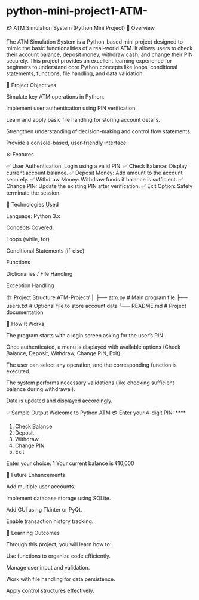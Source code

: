 # python-mini-project1-ATM-
💳 ATM Simulation System (Python Mini Project)
📘 Overview

The ATM Simulation System is a Python-based mini project designed to mimic the basic functionalities of a real-world ATM. It allows users to check their account balance, deposit money, withdraw cash, and change their PIN securely. This project provides an excellent learning experience for beginners to understand core Python concepts like loops, conditional statements, functions, file handling, and data validation.

🧠 Project Objectives

Simulate key ATM operations in Python.

Implement user authentication using PIN verification.

Learn and apply basic file handling for storing account details.

Strengthen understanding of decision-making and control flow statements.

Provide a console-based, user-friendly interface.

⚙️ Features

✅ User Authentication: Login using a valid PIN.
✅ Check Balance: Display current account balance.
✅ Deposit Money: Add amount to the account securely.
✅ Withdraw Money: Withdraw funds if balance is sufficient.
✅ Change PIN: Update the existing PIN after verification.
✅ Exit Option: Safely terminate the session.

🧩 Technologies Used

Language: Python 3.x

Concepts Covered:

Loops (while, for)

Conditional Statements (if-else)

Functions

Dictionaries / File Handling

Exception Handling

🏗️ Project Structure
ATM-Project/
│
├── atm.py                # Main program file
├── users.txt             # Optional file to store account data
└── README.md             # Project documentation

🚀 How It Works

The program starts with a login screen asking for the user’s PIN.

Once authenticated, a menu is displayed with available options (Check Balance, Deposit, Withdraw, Change PIN, Exit).

The user can select any operation, and the corresponding function is executed.

The system performs necessary validations (like checking sufficient balance during withdrawal).

Data is updated and displayed accordingly.

💡 Sample Output
Welcome to Python ATM 💳
Enter your 4-digit PIN: ****

1. Check Balance
2. Deposit
3. Withdraw
4. Change PIN
5. Exit

Enter your choice: 1
Your current balance is ₹10,000

🔐 Future Enhancements

Add multiple user accounts.

Implement database storage using SQLite.

Add GUI using Tkinter or PyQt.

Enable transaction history tracking.

🎯 Learning Outcomes

Through this project, you will learn how to:

Use functions to organize code efficiently.

Manage user input and validation.

Work with file handling for data persistence.

Apply control structures effectively.
